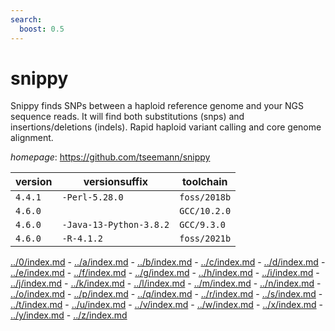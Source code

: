 ```yaml
---
search:
  boost: 0.5
---
```

# snippy

Snippy finds SNPs between a haploid reference genome and your NGS sequence  reads. It will find both substitutions (snps) and insertions/deletions (indels). Rapid haploid variant calling and core genome alignment.

*homepage*: <https://github.com/tseemann/snippy>

version | versionsuffix | toolchain
--------|---------------|----------
``4.4.1`` | ``-Perl-5.28.0`` | ``foss/2018b``
``4.6.0`` |  | ``GCC/10.2.0``
``4.6.0`` | ``-Java-13-Python-3.8.2`` | ``GCC/9.3.0``
``4.6.0`` | ``-R-4.1.2`` | ``foss/2021b``

[../0/index.md](0) - [../a/index.md](a) - [../b/index.md](b) - [../c/index.md](c) - [../d/index.md](d) - [../e/index.md](e) - [../f/index.md](f) - [../g/index.md](g) - [../h/index.md](h) - [../i/index.md](i) - [../j/index.md](j) - [../k/index.md](k) - [../l/index.md](l) - [../m/index.md](m) - [../n/index.md](n) - [../o/index.md](o) - [../p/index.md](p) - [../q/index.md](q) - [../r/index.md](r) - [../s/index.md](s) - [../t/index.md](t) - [../u/index.md](u) - [../v/index.md](v) - [../w/index.md](w) - [../x/index.md](x) - [../y/index.md](y) - [../z/index.md](z)


